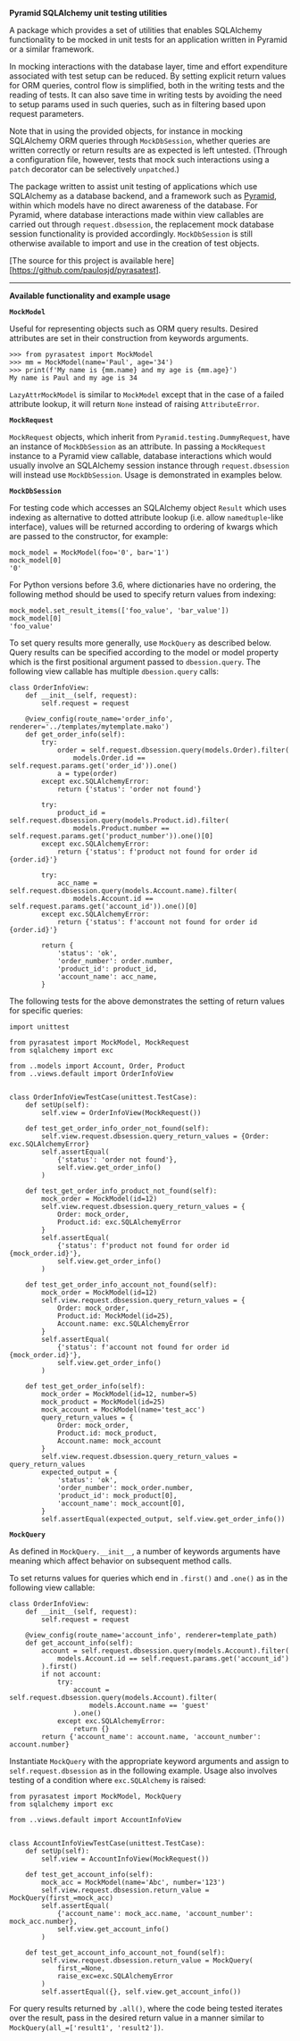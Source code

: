**Pyramid SQLAlchemy unit testing utilities**

A package which provides a set of utilities that enables SQLAlchemy functionality to be
mocked in unit tests for an application written in Pyramid or a similar framework.

In mocking interactions with the database layer, 
time and effort expenditure associated with test setup can
be reduced. By setting explicit return values for ORM queries, 
control flow is simplified, both in the writing tests and the reading 
of tests. It can also save time in writing tests by avoiding the need to 
setup params used in such queries, such as in filtering based upon request
parameters.

Note that in using the provided objects, for instance in mocking
SQLAlchemy ORM queries through `MockDbSession`,
whether queries are written correctly or return results are as expected
is left untested. (Through a configuration file, however, tests that
mock such interactions using
a `patch` decorator can be selectively `unpatched`.)

The package written to assist unit testing of applications which use
SQLAlchemy as a database backend,
and a framework such as [Pyramid](https://docs.pylonsproject.org/projects/pyramid/en/latest/), 
within which models have no direct awareness of the database. For Pyramid,
where database interactions made within view callables are 
carried out through `request.dbsession`,
the replacement mock database session functionality is provided accordingly.
`MockDbSession` is still otherwise available to import and use in the creation
of test objects.

[The source for this project is available here][https://github.com/paulosjd/pyrasatest].

----
**Available functionality and example usage**

**`MockModel`** 

Useful for representing objects such as ORM query results. 
Desired attributes are set in their construction from keywords arguments.

    >>> from pyrasatest import MockModel
    >>> mm = MockModel(name='Paul', age='34')
    >>> print(f'My name is {mm.name} and my age is {mm.age}')
    My name is Paul and my age is 34

`LazyAttrMockModel` is similar to `MockModel` except that in the case of a 
failed attribute lookup, it will return `None` instead of raising `AttributeError`.

**`MockRequest`**

`MockRequest` objects, which inherit from `Pyramid.testing.DummyRequest`,
have an instance of `MockDbSession` as an attribute. 
In passing a `MockRequest` instance to a Pyramid view callable, database 
interactions which would
usually involve an SQLAlchemy session instance through `request.dbsession` will instead
use `MockDbSession`. Usage is demonstrated in examples below.

**`MockDbSession`**

For testing code which accesses an SQLAlchemy object `Result` which uses indexing
as alternative to dotted attribute lookup (i.e. allow `namedtuple`-like interface),
values will be returned according to ordering of kwargs which are passed to the constructor, for example:

    mock_model = MockModel(foo='0', bar='1')
    mock_model[0]
    '0'
    
For Python versions before 3.6, where dictionaries have no ordering, the following
method should be used to specify return values from indexing:
    
    mock_model.set_result_items(['foo_value', 'bar_value'])
    mock_model[0]
    'foo_value'

To set query results more generally, use `MockQuery` as described below.
Query results can be specified according to the model or model property which 
is the first positional argument passed to `dbession.query`.
The following view callable has multiple `dbession.query` calls:

    class OrderInfoView:
        def __init__(self, request):
            self.request = request
    
        @view_config(route_name='order_info', renderer='../templates/mytemplate.mako')
        def get_order_info(self):
            try:
                order = self.request.dbsession.query(models.Order).filter(
                    models.Order.id == self.request.params.get('order_id')).one()
                a = type(order)
            except exc.SQLAlchemyError:
                return {'status': 'order not found'}
    
            try:
                product_id = self.request.dbsession.query(models.Product.id).filter(
                    models.Product.number == self.request.params.get('product_number')).one()[0]
            except exc.SQLAlchemyError:
                return {'status': f'product not found for order id {order.id}'}
    
            try:
                acc_name = self.request.dbsession.query(models.Account.name).filter(
                    models.Account.id == self.request.params.get('account_id')).one()[0]
            except exc.SQLAlchemyError:
                return {'status': f'account not found for order id {order.id}'}
    
            return {
                'status': 'ok',
                'order_number': order.number,
                'product_id': product_id,
                'account_name': acc_name,
            }
    
The following tests for the above demonstrates the setting of return values 
for specific queries:

    import unittest
    
    from pyrasatest import MockModel, MockRequest
    from sqlalchemy import exc
    
    from ..models import Account, Order, Product
    from ..views.default import OrderInfoView
    

    class OrderInfoViewTestCase(unittest.TestCase):
        def setUp(self):
            self.view = OrderInfoView(MockRequest())
    
        def test_get_order_info_order_not_found(self):
            self.view.request.dbsession.query_return_values = {Order: exc.SQLAlchemyError}
            self.assertEqual(
                {'status': 'order not found'},
                self.view.get_order_info()
            )
    
        def test_get_order_info_product_not_found(self):
            mock_order = MockModel(id=12)
            self.view.request.dbsession.query_return_values = {
                Order: mock_order,
                Product.id: exc.SQLAlchemyError
            }
            self.assertEqual(
                {'status': f'product not found for order id {mock_order.id}'},
                self.view.get_order_info()
            )
    
        def test_get_order_info_account_not_found(self):
            mock_order = MockModel(id=12)
            self.view.request.dbsession.query_return_values = {
                Order: mock_order,
                Product.id: MockModel(id=25),
                Account.name: exc.SQLAlchemyError
            }
            self.assertEqual(
                {'status': f'account not found for order id {mock_order.id}'},
                self.view.get_order_info()
            )
    
        def test_get_order_info(self):
            mock_order = MockModel(id=12, number=5)
            mock_product = MockModel(id=25)
            mock_account = MockModel(name='test_acc')
            query_return_values = {
                Order: mock_order,
                Product.id: mock_product,
                Account.name: mock_account
            }
            self.view.request.dbsession.query_return_values = query_return_values
            expected_output = {
                'status': 'ok',
                'order_number': mock_order.number,
                'product_id': mock_product[0],
                'account_name': mock_account[0],
            }
            self.assertEqual(expected_output, self.view.get_order_info())

**`MockQuery`**

As defined in `MockQuery.__init__`, a number of keywords arguments have meaning
which affect behavior on subsequent method calls.

To set returns values for queries which end in `.first()` and `.one()` as in the
following view callable:

    class OrderInfoView:
        def __init__(self, request):
            self.request = request
    
        @view_config(route_name='account_info', renderer=template_path)
        def get_account_info(self):
            account = self.request.dbsession.query(models.Account).filter(
                models.Account.id == self.request.params.get('account_id')
            ).first()
            if not account:
                try:
                    account = self.request.dbsession.query(models.Account).filter(
                        models.Account.name == 'guest'
                    ).one()
                except exc.SQLAlchemyError:
                    return {}
            return {'account_name': account.name, 'account_number': account.number}

Instantiate `MockQuery` with the appropriate keyword arguments and assign to `self.request.dbsession`
as in the following example. Usage also involves testing of a condition where 
`exc.SQLAlchemy` is raised:

    from pyrasatest import MockModel, MockQuery
    from sqlalchemy import exc
    
    from ..views.default import AccountInfoView


    class AccountInfoViewTestCase(unittest.TestCase):
        def setUp(self):
            self.view = AccountInfoView(MockRequest()) 

        def test_get_account_info(self):
            mock_acc = MockModel(name='Abc', number='123')
            self.view.request.dbsession.return_value = MockQuery(first_=mock_acc)
            self.assertEqual(
                {'account_name': mock_acc.name, 'account_number': mock_acc.number},
                self.view.get_account_info()
            )
    
        def test_get_account_info_account_not_found(self):
            self.view.request.dbsession.return_value = MockQuery(
                first_=None,
                raise_exc=exc.SQLAlchemyError
            )
            self.assertEqual({}, self.view.get_account_info())

For query results returned by `.all()`, where the code being tested iterates 
over the result, pass in the desired return value in a manner similar to 
`MockQuery(all_=['result1', 'result2'])`.
